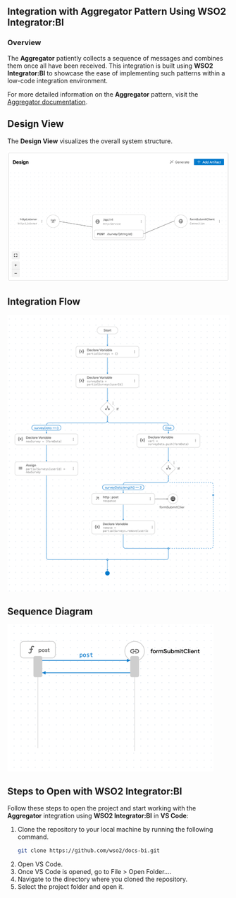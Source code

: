 ## Integration with Aggregator Pattern Using WSO2 Integrator:BI

### Overview

The **Aggregator** patiently collects a sequence of messages and combines them once all have been received.
This integration is built using **WSO2 Integrator:BI** to showcase the ease of implementing such patterns within a low-code integration environment.

For more detailed information on the **Aggregator** pattern, visit the [Aggregator documentation](https://www.enterpriseintegrationpatterns.com/patterns/messaging/Aggregator.html).

## Design View

The **Design View** visualizes the overall system structure.

![Design View](design.png)

## Integration Flow

![Flow Diagram](flow.png)

## Sequence Diagram

![Flow Diagram](sequence.png)

## Steps to Open with WSO2 Integrator:BI

Follow these steps to open the project and start working with the **Aggregator** integration using **WSO2 Integrator:BI** in **VS Code**:

1. Clone the repository to your local machine by running the following command.
   ```bash
   git clone https://github.com/wso2/docs-bi.git

2. Open VS Code.
3. Once VS Code is opened, go to File > Open Folder....
4. Navigate to the directory where you cloned the repository.
5. Select the project folder and open it.
